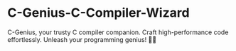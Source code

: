 # C-Genius-C-Compiler-Wizard
C-Genius, your trusty C compiler companion. Craft high-performance code effortlessly. Unleash your programming genius! 🚀🔥
